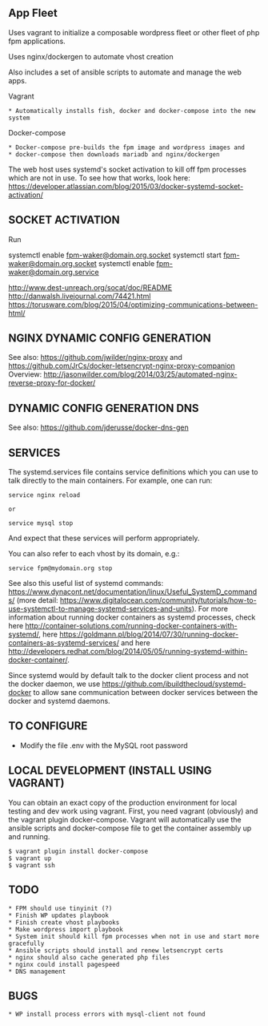 App Fleet
--------

Uses vagrant to initialize a composable wordpress fleet or other fleet of php fpm applications.

Uses nginx/dockergen to automate vhost creation

Also includes a set of ansible scripts to automate and manage the web apps.

Vagrant

	* Automatically installs fish, docker and docker-compose into the new system

Docker-compose

	* Docker-compose pre-builds the fpm image and wordpress images and
	* docker-compose then downloads mariadb and nginx/dockergen

The web host uses systemd's socket activation to kill off fpm processes which are not in use. To see how that works, look here: https://developer.atlassian.com/blog/2015/03/docker-systemd-socket-activation/

SOCKET ACTIVATION
-------

Run

systemctl enable fpm-waker@domain.org.socket
systemctl start fpm-waker@domain.org.socket
systemctl enable fpm-waker@domain.org.service

http://www.dest-unreach.org/socat/doc/README
http://danwalsh.livejournal.com/74421.html
https://torusware.com/blog/2015/04/optimizing-communications-between-html/

NGINX DYNAMIC CONFIG GENERATION
------
See also: https://github.com/jwilder/nginx-proxy
and https://github.com/JrCs/docker-letsencrypt-nginx-proxy-companion
Overview: http://jasonwilder.com/blog/2014/03/25/automated-nginx-reverse-proxy-for-docker/

DYNAMIC CONFIG GENERATION DNS
------
See also: https://github.com/jderusse/docker-dns-gen

SERVICES
-------

The systemd.services file contains service definitions which you can use to talk directly to the main containers. For example, one can run:

    service nginx reload

    or

    service mysql stop

And expect that these services will perform appropriately.

You can also refer to each vhost by its domain, e.g.:

	service fpm@mydomain.org stop

See also this useful list of systemd commands: https://www.dynacont.net/documentation/linux/Useful_SystemD_commands/ (more detail: https://www.digitalocean.com/community/tutorials/how-to-use-systemctl-to-manage-systemd-services-and-units). For more information about running docker containers as systemd processes, check here http://container-solutions.com/running-docker-containers-with-systemd/, here https://goldmann.pl/blog/2014/07/30/running-docker-containers-as-systemd-services/ and here http://developers.redhat.com/blog/2014/05/05/running-systemd-within-docker-container/.

Since systemd would by default talk to the docker client process and not the docker daemon, we use https://github.com/ibuildthecloud/systemd-docker to allow sane communication between docker services between the docker and systemd daemons.

TO CONFIGURE
-------

* Modify the file .env with the MySQL root password

LOCAL DEVELOPMENT (INSTALL USING VAGRANT)
-------

You can obtain an exact copy of the production environment for local testing and dev work using vagrant. First, you need vagrant (obviously) and the vagrant plugin docker-compose. Vagrant will automatically use the ansible scripts and docker-compose file to get the container assembly up and running.

    $ vagrant plugin install docker-compose
    $ vagrant up
    $ vagrant ssh

TODO
-----

	* FPM should use tinyinit (?)
	* Finish WP updates playbook
	* Finish create vhost playbooks
	* Make wordpress import playbook
	* System init should kill fpm processes when not in use and start more gracefully
	* Ansible scripts should install and renew letsencrypt certs
	* nginx should also cache generated php files
	* nginx could install pagespeed
	* DNS management

BUGS
------

	* WP install process errors with mysql-client not found